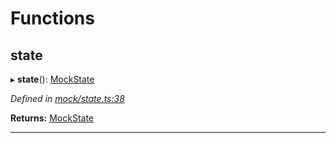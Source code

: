 

# Functions

<a id="state"></a>

##  state

▸ **state**(): [MockState](_mock_types_d_.md#mockstate)

*Defined in [mock/state.ts:38](https://github.com/polkadot-js/api/blob/27b2885/packages/rpc-provider/src/mock/state.ts#L38)*

**Returns:** [MockState](_mock_types_d_.md#mockstate)

___

